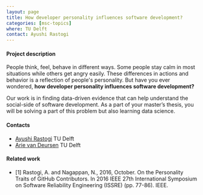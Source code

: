 ```yaml
---
layout: page
title: How developer personality influences software development?
categories: [msc-topics]
where: TU Delft
contact: Ayushi Rastogi
---
```


#### Project description

People think, feel, behave in different ways. Some people stay calm in most situations while others get angry easily. These differences in actions and behavior is a reflection of people's personality. But have you ever wondered, **how developer personality influences software development?**

Our work is in finding data-driven evidence that can help understand the social-side of software development. As a part of your master’s thesis, you will be solving a part of this problem but also learning data science.

#### Contacts
* [Ayushi Rastogi](mailto:a.rastogi@tudelft.nl) TU Delft
* [Arie van Deursen](mailto:arie.vandeursen@tudelft.nl) TU Delft

#### Related work
- [1] Rastogi, A. and Nagappan, N., 2016, October. On the Personality Traits of GitHub Contributors. In 2016 IEEE 27th International Symposium on Software Reliability Engineering (ISSRE) (pp. 77-86). IEEE.
